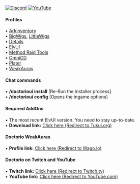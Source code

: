 [![Discord](https://img.shields.io/discord/614097338964901898?label=Discord)](https://discord.gg/pjGTs3HpKX) [![YouTube](https://img.shields.io/youtube/channel/subscribers/UCWy9ojqO0BgDBK__hFISKzA?style=social)](https://www.youtube.com/@DoctorioGaming)  

#### **Profiles**  
• [ArkInventory](https://www.curseforge.com/wow/addons/ark-inventory)  
• [BigWigs](https://www.curseforge.com/wow/addons/big-wigs), [LittleWigs](https://www.curseforge.com/wow/addons/little-wigs)  
• [Details](https://www.curseforge.com/wow/addons/details)  
• [ElvUI](https://www.tukui.org/welcome.php)  
• [Method Raid Tools](https://www.curseforge.com/wow/addons/method-raid-tools)  
• [OmniCD](https://www.curseforge.com/wow/addons/omnicd)  
• [Plater](https://www.curseforge.com/wow/addons/plater-nameplates)  
• [WeakAuras](https://www.curseforge.com/wow/addons/weakauras-2)  

#### **Chat commands**  
• **/doctorioui install** [Re-Run the installer process]  
• **/doctorioui config** [Opens the ingame options]  

#### **Required AddOns**  
• The most recent ElvUI version. You need to stay up-to-date.  
• **Download link:** [Click here (Redirect to Tukui.org)](https://www.tukui.org/welcome.php)  

#### **Doctorio WeakAuras**  
• **Profile link:** [Click here (Redirect to Wago.io)](https://wago.io/p/Doctorio)  

#### **Doctorio on Twitch and YouTube**  
• **Twitch link:** [Click here (Redirect to Twitch.tv)](https://www.twitch.tv/Doctorio)  
• **YouTube link:** [Click here (Redirect to YouTube.com)](https://www.youtube.com/DoctorioGaming)  
